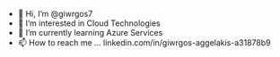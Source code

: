 - 👋 Hi, I’m @giwrgos7
- 👀 I’m interested in Cloud Technologies
- 🌱 I’m currently learning Azure Services
- 📫 How to reach me ... linkedin.com/in/giwrgos-aggelakis-a31878b9

<!---
giwrgos7/giwrgos7 is a ✨ special ✨ repository because its `README.md` (this file) appears on your GitHub profile.
You can click the Preview link to take a look at your changes.
--->
